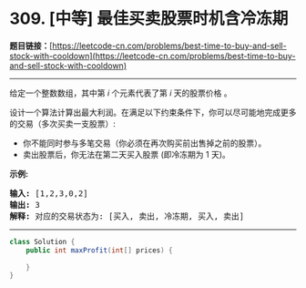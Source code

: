 # 309. [中等] 最佳买卖股票时机含冷冻期

**题目链接：**[https://leetcode-cn.com/problems/best-time-to-buy-and-sell-stock-with-cooldown](https://leetcode-cn.com/problems/best-time-to-buy-and-sell-stock-with-cooldown)

---

<div class="content__1Y2H">
 <div class="notranslate">
  <p>给定一个整数数组，其中第<em>&nbsp;i</em>&nbsp;个元素代表了第&nbsp;<em>i</em>&nbsp;天的股票价格 。​</p> 
  <p>设计一个算法计算出最大利润。在满足以下约束条件下，你可以尽可能地完成更多的交易（多次买卖一支股票）:</p> 
  <ul> 
   <li>你不能同时参与多笔交易（你必须在再次购买前出售掉之前的股票）。</li> 
   <li>卖出股票后，你无法在第二天买入股票 (即冷冻期为 1 天)。</li> 
  </ul> 
  <p><strong>示例:</strong></p> 
  <pre class="language-text"><strong>输入:</strong> [1,2,3,0,2]
<strong>输出: </strong>3 
<strong>解释:</strong> 对应的交易状态为: [买入, 卖出, 冷冻期, 买入, 卖出]</pre> 
 </div>
</div>

---

```java
class Solution {
    public int maxProfit(int[] prices) {
        
    }
}
```
